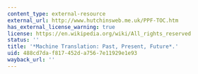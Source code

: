 ```yaml
---
content_type: external-resource
external_url: http://www.hutchinsweb.me.uk/PPF-TOC.htm
has_external_license_warning: true
license: https://en.wikipedia.org/wiki/All_rights_reserved
status: ''
title: '*Machine Translation: Past, Present, Future*.'
uid: 488cd7da-f817-452d-a756-7e11929e1e93
wayback_url: ''
---
```

